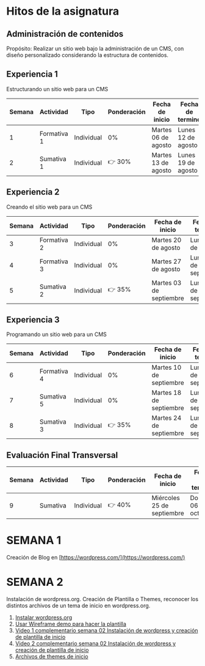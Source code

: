 # Hitos de la asignatura

## Administración de contenidos

Propósito: Realizar un sitio web bajo la administración de un CMS, con diseño personalizado considerando la estructura de contenidos.  

## Experiencia 1
Estructurando un sitio web para un CMS

| Semana | Actividad | Tipo | Ponderación | Fecha de inicio | Fecha de termino |
|--------|-----------|----------|----------|----------|----------|
| 1      | Formativa 1 | Individual | 0% | Martes 06 de agosto | Lunes 12 de agosto |
| 2      | Sumativa 1 | Individual | 👉 30% | Martes 13 de agosto | Lunes 19 de agosto |

## Experiencia 2
Creando el sitio web para un CMS

| Semana | Actividad | Tipo | Ponderación | Fecha de inicio | Fecha de termino |
|--------|-----------|----------|----------|----------|----------|
| 3     | Formativa 2 | Individual | 0% | Martes 20 de agosto | Lunes 26 de agosto |
| 4     | Formativa 3 | Individual | 0% | Martes 27 de agosto | Lunes 02 de septiembre |
| 5     | Sumativa 2 | Individual | 👉 35% | Martes 03 de septiembre | Lunes 09 de septiembre |


## Experiencia 3
Programando un sitio web para un CMS

| Semana | Actividad | Tipo | Ponderación | Fecha de inicio | Fecha de termino |
|--------|-----------|----------|----------|----------|----------|
| 6   | Formativa 4 | Individual | 0% | Martes 10 de septiembre | Lunes 16 de septiembre |
| 7   | Sumativa 5 | Individual | 0% | Martes 18 de septiembre | Lunes 23 de septiembre |
| 8   | Sumativa 3 | Individual | 👉 35% | Martes 24 de septiembre | Lunes 30 de septiembre |


## Evaluación Final Transversal
| Semana | Actividad | Tipo | Ponderación | Fecha de inicio | Fecha de termino |
|--------|-----------|----------|----------|----------|----------|
| 9    | Sumativa | Individual | 👉 40% | Miércoles 25 de septiembre | Domingo 06 de octubre |

# SEMANA 1
Creación de Blog en [https://wordpress.com/](https://wordpress.com/)

# SEMANA 2
Instalación de wordpress.org. Creación de Plantilla o Themes, reconocer los distintos archivos de un tema de inicio en wordpress.org.

1. [Instalar wordpress.org](https://wordpress.org/download/)
2. [Usar Wireframe demo para hacer la plantilla](https://xd.adobe.com/view/f3b0e129-aaf4-4051-9f87-97967e6ee65e-a6e3/)
3. [Video 1 complementario semana 02 Instalación de wordpress y creación de plantilla de inicio](https://drive.google.com/file/d/1HSts9jPNOUAaANSzLY2sJNWfnC4Ip0zg/view?usp=sharing)
4. [Video 2 complementario semana 02 Instalación de wordpress y creación de plantilla de inicio](https://drive.google.com/file/d/16MRiDUodpF8vQMqN8SCFfKchDJjJ5nBC/view?usp=sharing)
5. [Archivos de themes de inicio](https://drive.google.com/file/d/1_0xE-rkbdikfFcHnPQz_2EuXS4q5Wjvc/view?usp=sharing)

